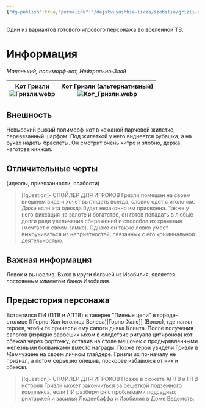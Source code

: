 ```yaml
---
{"dg-publish":true,"permalink":"/dejstvuyushhie-licza/izobilie/grizli-superhend-ili-kot-grizli/","dgPassFrontmatter":true}
---
```


Один из вариантов готового игрового персонажа во вселенной ТВ.
# Информация

*Маленький, полиморф-кот, Нейтрально-Злой*

| Кот Гризли<br>![Гризли.webp](/img/user/%D0%93%D1%80%D0%B8%D0%B7%D0%BB%D0%B8.webp) | Кот Гризли (альтернативный)<br>![Кот_Гризли.webp](/img/user/%D0%9A%D0%BE%D1%82_%D0%93%D1%80%D0%B8%D0%B7%D0%BB%D0%B8.webp) |
| ------------------------------ | --------------------------------------------------- |
## Внешность
Невысокий рыжий полиморф-кот в кожаной парчовой жилетке, перевязанный шарфом. Под жилеткой у него виднеется рубашка, а на руках надеты браслеты. Он смотрит очень хитро и злобно, держа наготове кинжал. 

## Отличительные черты
(идеалы, привязанности, слабости)
> [!question]- СПОЙЛЕР ДЛЯ ИГРОКОВ
> Гризли помешан на своем внешнем виде и хочет выглядеть всегда, словно одет с иголочки. Даже если эта одежда будет незаконно им присвоена.
> Также у него фиксация на золоте и богатстве, он готов попадать в любые долги ради увеличения сбережений и способов их хранения (мечтает о своем замке). Однако он также ловко умеет выкручиваться из неприятностей, связанных с его криминальной деятельностью. 

## Важная информация
Ловок и вынослив. Вхож в круги богачей из Изобилия, является постоянным клиентом банка Изобилия.

## Предыстория персонажа
Встретился ПИ (ПТВ и АПТВ) в таверне "Пивные цепи" в городе-столице [[Горно-Хал (столица Вэлэса)\|Горно-Хале]] (Вэлэс), где нанял героев, чтобы те принесли ему сапоги дьяка Клинта. После получения сапогов (изрядно заросших мхом в следствие ритуала цитиронов) кот сбежал через форточку, оставив на столе мешочек с продырявленными железными болванками вместо награды.
Позже герои увидели Гризли в Жемчужине на своем личном глайдере. Гризли их по-началу не признал, а потом серьезно опешив, поскорее избавился от них и сбежал.
> [!question]- СПОЙЛЕР ДЛЯ ИГРОКОВ
> Позже в сюжете АПТВ и ПТВ история Гризли может закончиться за решеткой подземного комплекса, если ПИ разберутся с проблемами подсадных рихтаржей и засилья Люденбаффа и Изобилия в Доме Ведомств.